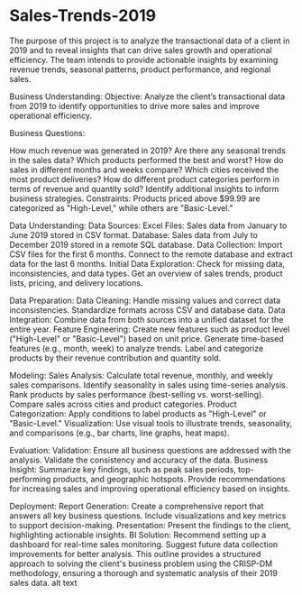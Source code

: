 # Sales-Trends-2019
The purpose of this project is to analyze the transactional data of a client in 2019 and to reveal insights that can drive sales growth and operational efficiency. The team intends to provide actionable insights by examining revenue trends, seasonal patterns, product performance, and regional sales.

Business Understanding: Objective: Analyze the client’s transactional data from 2019 to identify opportunities to drive more sales and improve operational efficiency.

Business Questions:

How much revenue was generated in 2019?
Are there any seasonal trends in the sales data?
Which products performed the best and worst?
How do sales in different months and weeks compare?
Which cities received the most product deliveries?
How do different product categories perform in terms of revenue and quantity sold?
Identify additional insights to inform business strategies.
Constraints: Products priced above $99.99 are categorized as "High-Level," while others are "Basic-Level."

Data Understanding: Data Sources: Excel Files: Sales data from January to June 2019 stored in CSV format. Database: Sales data from July to December 2019 stored in a remote SQL database. Data Collection: Import CSV files for the first 6 months. Connect to the remote database and extract data for the last 6 months. Initial Data Exploration: Check for missing data, inconsistencies, and data types. Get an overview of sales trends, product lists, pricing, and delivery locations.

Data Preparation: Data Cleaning: Handle missing values and correct data inconsistencies. Standardize formats across CSV and database data. Data Integration: Combine data from both sources into a unified dataset for the entire year. Feature Engineering: Create new features such as product level ("High-Level" or "Basic-Level") based on unit price. Generate time-based features (e.g., month, week) to analyze trends. Label and categorize products by their revenue contribution and quantity sold.

Modeling: Sales Analysis: Calculate total revenue, monthly, and weekly sales comparisons. Identify seasonality in sales using time-series analysis. Rank products by sales performance (best-selling vs. worst-selling). Compare sales across cities and product categories. Product Categorization: Apply conditions to label products as "High-Level" or "Basic-Level." Visualization: Use visual tools to illustrate trends, seasonality, and comparisons (e.g., bar charts, line graphs, heat maps).

Evaluation: Validation: Ensure all business questions are addressed with the analysis. Validate the consistency and accuracy of the data. Business Insight: Summarize key findings, such as peak sales periods, top-performing products, and geographic hotspots. Provide recommendations for increasing sales and improving operational efficiency based on insights.

Deployment: Report Generation: Create a comprehensive report that answers all key business questions. Include visualizations and key metrics to support decision-making. Presentation: Present the findings to the client, highlighting actionable insights. BI Solution: Recommend setting up a dashboard for real-time sales monitoring. Suggest future data collection improvements for better analysis. This outline provides a structured approach to solving the client's business problem using the CRISP-DM methodology, ensuring a thorough and systematic analysis of their 2019 sales data. alt text
